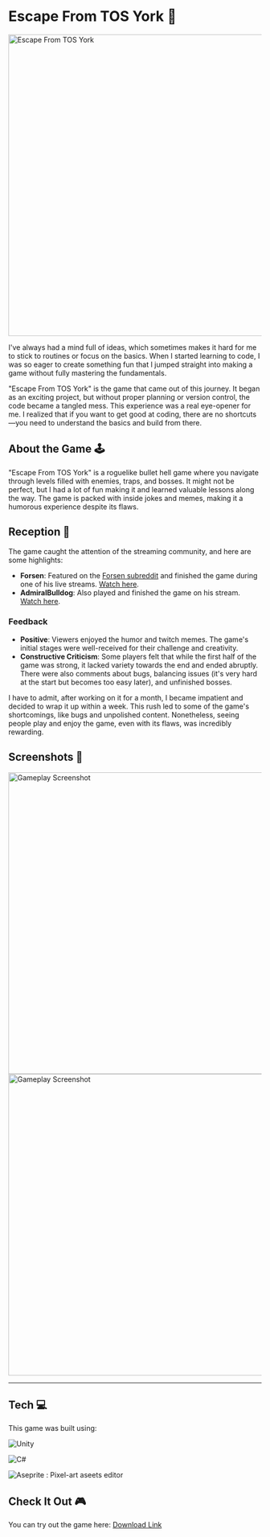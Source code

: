 # Escape From TOS York 👾
<img src="https://i.imgur.com/gpJkGyL.png" width="600" alt="Escape From TOS York"/>

I've always had a mind full of ideas, which sometimes makes it hard for me to stick to routines or focus on the basics. When I started learning to code, I was so eager to create something fun that I jumped straight into making a game without fully mastering the fundamentals.

"Escape From TOS York" is the game that came out of this journey. It began as an exciting project, but without proper planning or version control, the code became a tangled mess. This experience was a real eye-opener for me. I realized that if you want to get good at coding, there are no shortcuts—you need to understand the basics and build from there.

## About the Game 🕹️

"Escape From TOS York" is a roguelike bullet hell game where you navigate through levels filled with enemies, traps, and bosses. It might not be perfect, but I had a lot of fun making it and learned valuable lessons along the way. The game is packed with inside jokes and memes, making it a humorous experience despite its flaws.

## Reception 👾

The game caught the attention of the streaming community, and here are some highlights:

- **Forsen**: Featured on the [Forsen subreddit](https://www.reddit.com/r/forsen/comments/hjan6l/new_lidl_forsen_game_escape_from_tos_york/) and finished the game during one of his live streams. [Watch here](https://youtu.be/69419sZ62Lk).
- **AdmiralBulldog**: Also played and finished the game on his stream. [Watch here](https://www.youtube.com/watch?v=sz8JYws7f8A).

### Feedback

- **Positive**: Viewers enjoyed the humor and twitch memes. The game's initial stages were well-received for their challenge and creativity.
- **Constructive Criticism**: Some players felt that while the first half of the game was strong, it lacked variety towards the end and ended abruptly. There were also comments about bugs, balancing issues (it's very hard at the start but becomes too easy later), and unfinished bosses.

I have to admit, after working on it for a month, I became impatient and decided to wrap it up within a week. This rush led to some of the game's shortcomings, like bugs and unpolished content. Nonetheless, seeing people play and enjoy the game, even with its flaws, was incredibly rewarding.

## Screenshots 📸
<img src="https://i.imgur.com/0yBcVde.png" width="600" alt="Gameplay Screenshot"/>
<img src="https://i.imgur.com/jKxsDvd.png" width="600" alt="Gameplay Screenshot"/>

---

## Tech 💻

This game was built using:

![Unity](https://img.shields.io/badge/-Unity-000000?logo=Unity&logoColor=white)

![C#](https://img.shields.io/badge/-C%23-239120?logo=C-Sharp&logoColor=white)

![Aseprite](https://img.shields.io/badge/Aseprite-ff69b4?style=flat-square&logo=Aseprite&logoColor=white) :  Pixel-art aseets editor


## Check It Out 🎮

You can try out the game here: [Download Link](https://drive.google.com/file/d/1V_3Z20duY0YtrGZ_hN5Ypwg2TDMDL7I2/view)
